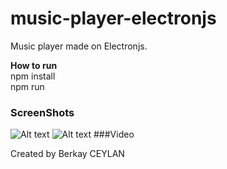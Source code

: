 # music-player-electronjs
 Music player made on Electronjs.

**How to run** <br/>
npm install <br/>
npm run <br/>

### ScreenShots

![Alt text](https://github.com/berkayceylan150/music-player-electronjs/blob/master/screenshots/ss-1.PNG?raw=true "ScreenShot1")
![Alt text](https://github.com/berkayceylan150/music-player-electronjs/blob/master/screenshots/ss-1.PNG?raw=true "ScreenShot2")
###Video


Created by Berkay CEYLAN
